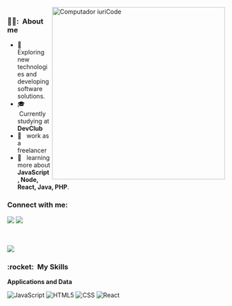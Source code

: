 <img src="https://raw.githubusercontent.com/MicaelliMedeiros/micaellimedeiros/master/image/computer-illustration.png" min-width="400px" max-width="400px" width="400px" align="right" alt="Computador iuriCode">


<h3> 🙍‍♂️: &nbsp;About me </h3>

- 🤔 &nbsp; Exploring new technologies and developing software solutions.
- 🎓 &nbsp;Currently studying at **DevClub**
- 💼 &nbsp; work as a freelancer
- 🌱 &nbsp; learning more about **JavaScript, Node, React, Java, PHP**.

### Connect with me:

<p>
<a href="https://www.instagram.com/alexsander_felipeh/" alt="Instagram">
  <img src="https://img.shields.io/badge/-Instagram-DF0174?style=flat-square&labelColor=DF0174&logo=instagram&logoColor=white&link=LINK-DO-SEU-INSTAGRAM"/></a>
</a>
 <a href="https://www.linkedin.com/in/alexsander-felipe-46ba42234/" alt="Linkedin">
  <img src="https://img.shields.io/badge/-Linkedin-0e76a8?style=flat-square&logo=Linkedin&logoColor=white&link=LINK-DO-SEU-LINKEDIN" /></a>

</a>
</p>
<br />
<br />
<div>
<img align='left' src="https://github-readme-stats.vercel.app/api?username=DevAlexsanderFelipe&show_icons=true&title_color=783c00&text_color=af552e&icon_color=783c00&bg_color=f8efd4&cache_seconds=2300">
  </div>


<br />

<h3> :rocket: &nbsp;My Skills</h3>

**Applications and Data**

  ![JavaScript](https://img.shields.io/badge/-JavaScript-333333?style=flat&logo=javascript)
  ![HTML5](https://img.shields.io/badge/-HTML5-333333?style=flat&logo=HTML5)
  ![CSS](https://img.shields.io/badge/-CSS-333333?style=flat&logo=CSS3&logoColor=1572B6)
  ![React](https://img.shields.io/badge/-React-333333?style=flat&logo=react)
  

